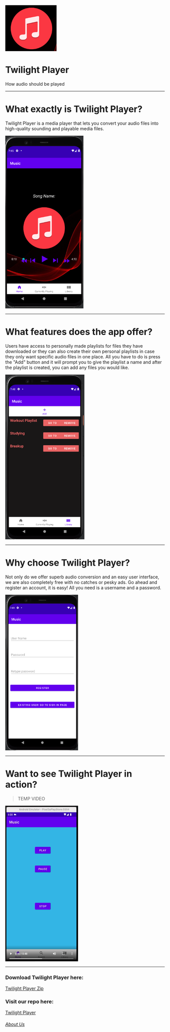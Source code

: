 <img src="Screenshot 2022-04-21 8.40.58 PM.png" alt="Logo">

# Twilight Player


How audio should be played


* * *

What exactly is Twilight Player?
================================

Twilight Player is a media player that lets you convert your audio files into high-quality sounding and playable media files. 

<img src="Screenshot 2022-04-21 8.26.43 PM.png" alt = "Main">

* * *

What features does the app offer?
=================================

Users have access to personally made playlists for files they have downloaded or they can also create their own personal playlists in case they only want specific audio files in one place. All you have to do is press the "Add" button and it will prompt you to give the playlist a name and after the playlist is created, you can add any files you would like. <br>

<img src="Screenshot 2022-04-21 8.25.45 PM.png" alt="Playlists">

* * *

Why choose Twilight Player?
===========================

Not only do we offer superb audio conversion and an easy user interface, we are also completely free with no catches or pesky ads. Go ahead and register an account, it is easy! All you need is a username and a password. 

<img src="Screenshot 2022-04-21 8.32.06 PM.png" alt="Sign Up">

* * *

Want to see Twilight Player in action?
======================================
> TEMP VIDEO

<a href="https://user-images.githubusercontent.com/10476684/164582404-f32c2c9d-fb0b-43ad-8b5e-42b9c8b29734.mp4"><img src="Vid-pic.png" alt="Demo Video" width="230" height="491"></a>

* * *

### Download Twilight Player here:
<a href="Twilight-ex-master.zip" download> Twilight Player Zip </a>

### Visit our repo here:
<a href ="https://github.com/SCCapstone/Twilight-ex.git"> Twilight Player</a>

###### [About Us](https://github.com/SCCapstone/Twilight-Player/blob/gh-pages/About-us.md)

